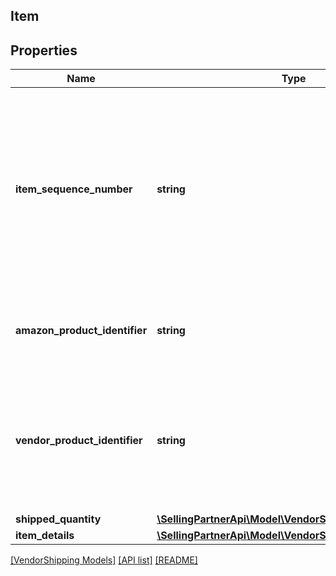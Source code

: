 ## Item

## Properties

Name | Type | Description | Notes
------------ | ------------- | ------------- | -------------
**item_sequence_number** | **string** | Item sequence number for the item. The first item will be 001, the second 002, and so on. This number is used as a reference to refer to this item from the carton or pallet level. |
**amazon_product_identifier** | **string** | Amazon Standard Identification Number (ASIN) of an item. | [optional]
**vendor_product_identifier** | **string** | The vendor selected product identification of the item. Should be the same as was sent in the purchase order. | [optional]
**shipped_quantity** | [**\SellingPartnerApi\Model\VendorShipping\ItemQuantity**](ItemQuantity.md) |  |
**item_details** | [**\SellingPartnerApi\Model\VendorShipping\ItemDetails**](ItemDetails.md) |  | [optional]

[[VendorShipping Models]](../) [[API list]](../../Api) [[README]](../../../README.md)
